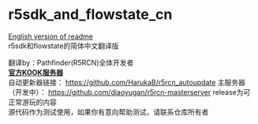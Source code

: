 # r5sdk_and_flowstate_cn  
[English version of readme](/README_ENG.md)  
r5sdk和flowstate的简体中文翻译版  

翻译by：Pathfinder(R5RCN)全体开发者  
__[官方KOOK服务器](https://kook.top/MQLPDV "点击进入")__    
自动更新器链接：
https://github.com/HarukaB/r5rcn_autoupdate 主服务器（开发中）：
https://github.com/diaoyugan/r5rcn-masterserver
release为可正常游玩的内容  
源代码作为测试使用，如果你有意向帮助测试，请联系仓库所有者
